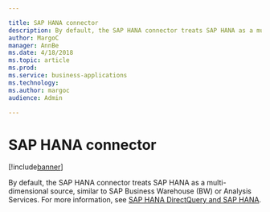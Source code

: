 ```yaml
---

title: SAP HANA connector
description: By default, the SAP HANA connector treats SAP HANA as a multi-dimensional source, similar to SAP Business Warehouse (BW) or Analysis Services.
author: MargoC
manager: AnnBe
ms.date: 4/18/2018
ms.topic: article
ms.prod: 
ms.service: business-applications
ms.technology: 
ms.author: margoc
audience: Admin

---
```

#  SAP HANA connector




[!include[banner](../../includes/banner.md)]

By default, the SAP HANA connector treats SAP HANA as a multi-dimensional
source, similar to SAP Business Warehouse (BW) or Analysis Services. For more
information, see [SAP HANA DirectQuery and SAP
HANA](https://docs.microsoft.com/en-us/power-bi/desktop-directquery-sap-hana).
